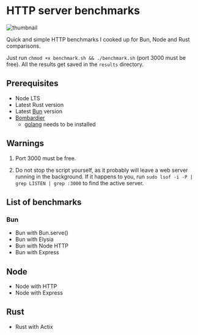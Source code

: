 # HTTP server benchmarks

![thumbnail](https://share.exerra.xyz/SnNKTVP.png)

Quick and simple HTTP benchmarks I cooked up for Bun, Node and Rust comparisons.

Just run `chmod +x benchmark.sh && ./benchmark.sh` (port 3000 must be free). All the results get saved in the `results` directory.

## Prerequisites

- Node LTS
- Latest Rust version
- Latest [Bun](https://bun.sh) version
- [Bombardier](https://github.com/codesenberg/bombardier)
  - [golang](https://go.dev) needs to be installed

## Warnings

1. Port 3000 must be free.

2. Do not stop the script yourself, as it probably will leave a web server running in the background. If it happens to you, run `sudo lsof -i -P | grep LISTEN | grep :3000` to find the active server.

## List of benchmarks

### Bun

- Bun with Bun.serve()
- Bun with Elysia
- Bun with Node HTTP
- Bun with Express

## Node

- Node with HTTP
- Node with Express

## Rust

- Rust with Actix
